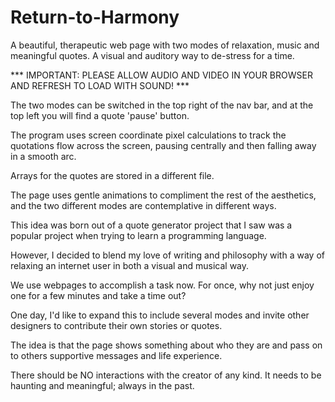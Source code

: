 # Return-to-Harmony
A beautiful, therapeutic web page with two modes of relaxation, music and meaningful quotes. A visual and auditory way to de-stress for a time.

*** IMPORTANT: PLEASE ALLOW AUDIO AND VIDEO IN YOUR BROWSER AND REFRESH TO LOAD WITH SOUND! ***

The two modes can be switched in the top right of the nav bar, and at the top left you will find a quote 'pause' button.

The program uses screen coordinate pixel calculations to track the quotations flow across the screen, pausing centrally and then falling away in a smooth arc.

Arrays for the quotes are stored in a different file.

The page uses gentle animations to compliment the rest of the aesthetics, and the two different modes are contemplative in different ways.

This idea was born out of a quote generator project that I saw was a popular project when trying to learn a programming language.

However, I decided to blend my love of writing and philosophy with a way of relaxing an internet user in both a visual and musical way.

We use webpages to accomplish a task now. For once, why not just enjoy one for a few minutes and take a time out?

One day, I'd like to expand this to include several modes and invite other designers to contribute their own stories or quotes.

The idea is that the page shows something about who they are and pass on to others supportive messages and life experience.

There should be NO interactions with the creator of any kind. It needs to be haunting and meaningful; always in the past.
